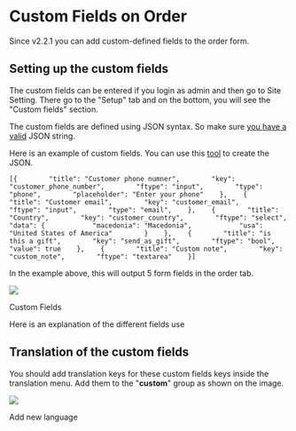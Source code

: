 # Custom Fields on Order

Since v2.2.1 you can add custom-defined fields to the order form.

## Setting up the custom fields <a id="setting-up-the-custom-fields"></a>

The custom fields can be entered if you login as admin and then go to Site Setting. There go to the "Setup" tab and on the bottom, you will see the "Custom fields" section.

The custom fields are defined using JSON syntax. So make sure [you have a valid](https://jsonlint.com/) JSON string.

Here is an example of custom fields. You can use this [tool](https://jsoneditoronline.org/) to create the JSON.

```text
[{        "title": "Customer phone numner",        "key": "customer_phone_number",        "ftype": "input",        "type": "phone",        "placeholder": "Enter your phone"    },    {        "title": "Customer email",        "key": "customer_email",        "ftype": "input",        "type": "email",    },    {        "title": "Country",        "key": "customer_country",        "ftype": "select",        "data": {            "macedonia": "Macedonia",            "usa": "United States of America"        }    },    {        "title": "is this a gift",        "key": "send_as_gift",        "ftype": "bool",        "value": true    },    {        "title": "Custom note",        "key": "custom_note",        "ftype": "textarea"    }]
```

In the example above, this will output 5 form fields in the order tab.

![](https://i.imgur.com/WWMyFgq.png)

Custom Fields

Here is an explanation of the different fields use

## Translation of the custom fields <a id="translation-of-the-custom-fields"></a>

You should add translation keys for these custom fields keys inside the translation menu. Add them to the "**custom**" group as shown on the image.

![](https://i.imgur.com/hKNpl8J.png)

Add new language


